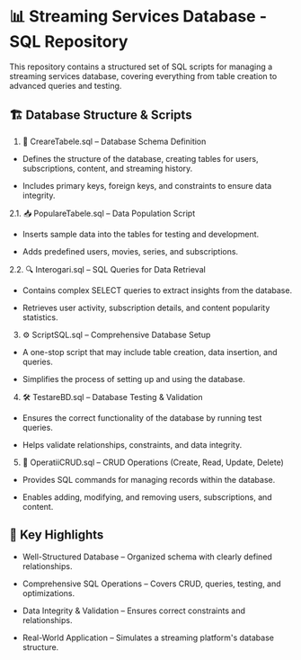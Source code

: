 # 📊 Streaming Services Database - SQL Repository

This repository contains a structured set of SQL scripts for managing a streaming services database, covering everything from table creation to advanced queries and testing.

## 🏗️ Database Structure & Scripts

1. 📜 CreareTabele.sql – Database Schema Definition

-  Defines the structure of the database, creating tables for users, subscriptions, content, and streaming history.

-  Includes primary keys, foreign keys, and constraints to ensure data integrity.

2.1. 📥 PopulareTabele.sql – Data Population Script

-  Inserts sample data into the tables for testing and development.

-  Adds predefined users, movies, series, and subscriptions.

2.2. 🔍 Interogari.sql – SQL Queries for Data Retrieval

-  Contains complex SELECT queries to extract insights from the database.

-  Retrieves user activity, subscription details, and content popularity statistics.

3. ⚙️ ScriptSQL.sql – Comprehensive Database Setup

-  A one-stop script that may include table creation, data insertion, and queries.

-  Simplifies the process of setting up and using the database.

4. 🛠️ TestareBD.sql – Database Testing & Validation

-  Ensures the correct functionality of the database by running test queries.

-  Helps validate relationships, constraints, and data integrity.

5. 📝 OperatiiCRUD.sql – CRUD Operations (Create, Read, Update, Delete)

-  Provides SQL commands for managing records within the database.

-  Enables adding, modifying, and removing users, subscriptions, and content.

## 🌟 Key Highlights

-  Well-Structured Database – Organized schema with clearly defined relationships.

-  Comprehensive SQL Operations – Covers CRUD, queries, testing, and optimizations.

-  Data Integrity & Validation – Ensures correct constraints and relationships.

-  Real-World Application – Simulates a streaming platform's database structure.
